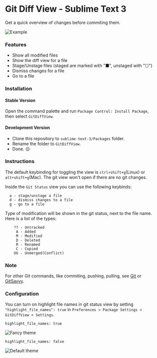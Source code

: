 # Git Diff View - Sublime Text 3

Get a quick overview of changes before commiting them.

![Example](img/showcase.gif)

### Features

-   Show all modified files
-   Show the diff view for a file
-   Stage/Unstage files (staged are marked with "■", unstaged with "☐")
-   Dismiss changes for a file
-   Go to a file

### Installation 

#### Stable Version

Open the command palette and run `Package Control: Install Package`, then select `GitDiffView`.

#### Development Version

-   Clone this repository to `sublime-text-3/Packages` folder.
-   Rename the folder to `GitDiffView`.
-   Done. :wink:

### Instructions

The default keybinding for toggling the view is `ctrl+shift+g`(Linux) or `alt+shift+g`(Mac).
The git view won't open if there are no git changes.

Inside the `Git Status` view you can use the following keybinds:

```
  a - stage/unstage a file
  d - dismiss changes to a file
  g - go to a file
```

Type of modification will be shown in the git status, next to the file name.
Here is a list of the types:

```
    ?? - Untracked
     A - Added
     M - Modified
     D - Deleted
     R - Renamed
     C - Copied
    UU - Unmerged(Conflict)
```

### Note

For other Git commands, like commiting, pushing, pulling, see [Git](https://github.com/kemayo/sublime-text-git) or [GitSavvy](https://github.com/divmain/GitSavvy).

### Configuration

You can turn on highlight file names in git status view by setting `"highlight_file_names": true` in
`Preferences > Package Settings > GitDiffView > Settings`.

`highlight_file_names: true`

![Fancy theme](img/theme-fancy.png)

`highlight_file_names: false`

![Default theme](img/theme-default.png)
